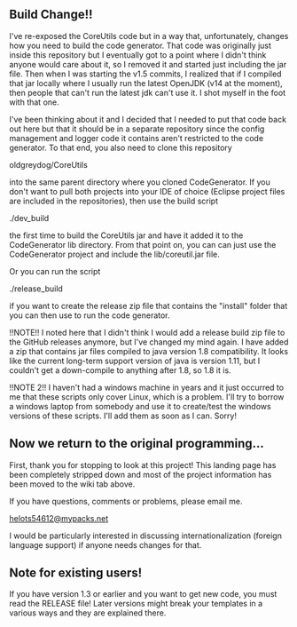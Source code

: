 ## Build Change!!

I've re-exposed the CoreUtils code but in a way that, unfortunately, changes how you need to build the code generator.  That code was originally just inside this repository but I eventually got to a point where I didn't think anyone would care about it, so I removed it and started just including the jar file.  Then when I was starting the v1.5 commits, I realized that if I compiled that jar locally where I usually run the latest OpenJDK (v14 at the moment), then people that can't run the latest jdk can't use it.  I shot myself in the foot with that one.

I've been thinking about it and I decided that I needed to put that code back out here but that it should be in a separate repository since the config management and logger code it contains aren't restricted to the code generator.  To that end, you also need to clone this repository

oldgreydog/CoreUtils

into the same parent directory where you cloned CodeGenerator. If you don't want to pull both projects into your IDE of choice (Eclipse project files are included in the repositories), then use the build script

./dev_build

the first time to build the CoreUtils jar and have it added it to the CodeGenerator lib directory.  From that point on, you can can just use the CodeGenerator project and include the lib/coreutil.jar file.

Or you can run the script

./release_build 

if you want to create the release zip file that contains the "install" folder that you can then use to run the code generator.

!!NOTE!! I noted here that I didn't think I would add a release build zip file to the GitHub releases anymore, but I've changed my mind again.  I have added a zip that contains jar files compiled to java version 1.8 compatibility.  It looks like the current long-term support version of java is version 1.11, but I couldn't get a down-compile to anything after 1.8, so 1.8 it is.

!!NOTE 2!!  I haven't had a windows machine in years and it just occurred to me that these scripts only cover Linux, which is a problem.  I'll try to borrow a windows laptop from somebody and use it to create/test the windows versions of these scripts.  I'll add them as soon as I can.  Sorry!


## Now we return to the original programming...

First, thank you for stopping to look at this project!  This landing page has been completely stripped down and most of the project information has been moved to the wiki tab above.

If you have questions, comments or problems, please email me.

helots54612@mypacks.net

I would be particularly interested in discussing internationalization (foreign language support) if anyone needs changes for that.


## Note for existing users!

If you have version 1.3 or earlier and you want to get new code, you must read the RELEASE file!  Later versions might break your templates in a various ways and they are explained there.


